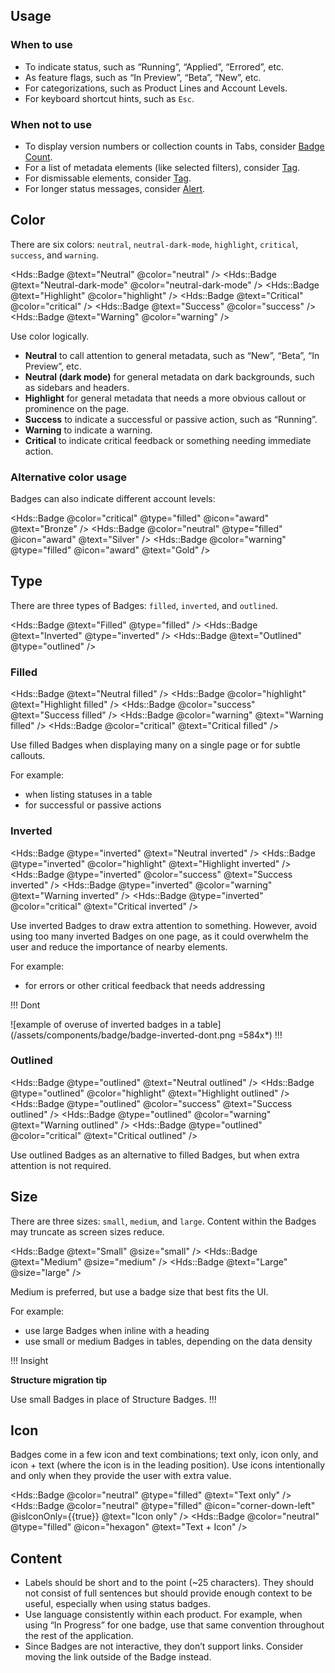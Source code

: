 ## Usage

### When to use

- To indicate status, such as “Running”, “Applied”, “Errored”, etc.
- As feature flags, such as “In Preview”, “Beta”, “New”, etc.
- For categorizations, such as Product Lines and Account Levels.
- For keyboard shortcut hints, such as `Esc`.

### When not to use

- To display version numbers or collection counts in Tabs, consider [Badge Count](/components/badge-count).
- For a list of metadata elements (like selected filters), consider [Tag](/components/tag).
- For dismissable elements, consider [Tag](/components/tag).
- For longer status messages, consider [Alert](/components/alert).

## Color

There are six colors: `neutral`, `neutral-dark-mode`, `highlight`, `critical`, `success`, and `warning`.

<Hds::Badge @text="Neutral" @color="neutral" />
<Hds::Badge @text="Neutral-dark-mode" @color="neutral-dark-mode" />
<Hds::Badge @text="Highlight" @color="highlight" />
<Hds::Badge @text="Critical" @color="critical" />
<Hds::Badge @text="Success" @color="success" />
<Hds::Badge @text="Warning" @color="warning" />

Use color logically.

- **Neutral** to call attention to general metadata, such as “New”, “Beta”, “In Preview”, etc.
- **Neutral (dark mode)** for general metadata on dark backgrounds, such as sidebars and headers.
- **Highlight** for general metadata that needs a more obvious callout or prominence on the page.
- **Success** to indicate a successful or passive action, such as “Running”.
- **Warning** to indicate a warning.
- **Critical** to indicate critical feedback or something needing immediate action.

### Alternative color usage

Badges can also indicate different account levels: 

<Hds::Badge @color="critical" @type="filled" @icon="award" @text="Bronze" />
<Hds::Badge @color="neutral" @type="filled" @icon="award" @text="Silver" />
<Hds::Badge @color="warning" @type="filled" @icon="award" @text="Gold" />

## Type

There are three types of Badges: `filled`, `inverted`, and `outlined`.

<Hds::Badge @text="Filled" @type="filled" />
<Hds::Badge @text="Inverted" @type="inverted" />
<Hds::Badge @text="Outlined" @type="outlined" />

### Filled

<Hds::Badge @text="Neutral filled" />
<Hds::Badge @color="highlight" @text="Highlight filled" />
<Hds::Badge @color="success" @text="Success filled" />
<Hds::Badge @color="warning" @text="Warning filled" />
<Hds::Badge @color="critical" @text="Critical filled" />

Use filled Badges when displaying many on a single page or for subtle callouts.

For example:

- when listing statuses in a table
- for successful or passive actions

### Inverted

<Hds::Badge @type="inverted" @text="Neutral inverted" />
<Hds::Badge @type="inverted" @color="highlight" @text="Highlight inverted" />
<Hds::Badge @type="inverted" @color="success" @text="Success inverted" />
<Hds::Badge @type="inverted" @color="warning" @text="Warning inverted" />
<Hds::Badge @type="inverted" @color="critical" @text="Critical inverted" />

Use inverted Badges to draw extra attention to something. However, avoid using too many inverted Badges on one page, as it could overwhelm the user and reduce the importance of nearby elements.

For example:

- for errors or other critical feedback that needs addressing

!!! Dont

![example of overuse of inverted badges in a table](/assets/components/badge/badge-inverted-dont.png =584x*)
!!!

### Outlined

<Hds::Badge @type="outlined" @text="Neutral outlined" />
<Hds::Badge @type="outlined" @color="highlight" @text="Highlight outlined" />
<Hds::Badge @type="outlined" @color="success" @text="Success outlined" />
<Hds::Badge @type="outlined" @color="warning" @text="Warning outlined" />
<Hds::Badge @type="outlined" @color="critical" @text="Critical outlined" />

Use outlined Badges as an alternative to filled Badges, but when extra attention is not required.

## Size

There are three sizes: `small`, `medium`, and `large`. Content within the Badges may truncate as screen sizes reduce.

<Hds::Badge @text="Small" @size="small" />
<Hds::Badge @text="Medium" @size="medium" />
<Hds::Badge @text="Large" @size="large" />

Medium is preferred, but use a badge size that best fits the UI.

For example:

- use large Badges when inline with a heading
- use small or medium Badges in tables, depending on the data density

!!! Insight

**Structure migration tip**

Use small Badges in place of Structure Badges.
!!!

## Icon

Badges come in a few icon and text combinations; text only, icon only, and icon + text (where the icon is in the leading position). Use icons intentionally and only when they provide the user with extra value.

<Hds::Badge @color="neutral" @type="filled" @text="Text only" />
<Hds::Badge @color="neutral" @type="filled" @icon="corner-down-left" @isIconOnly={{true}} @text="Icon only" />
<Hds::Badge @color="neutral" @type="filled" @icon="hexagon" @text="Text + Icon" />

## Content

- Labels should be short and to the point (~25 characters). They should not consist of full sentences but should provide enough context to be useful, especially when using status badges.
- Use language consistently within each product. For example, when using “In Progress” for one badge, use that same convention throughout the rest of the application.
- Since Badges are not interactive, they don’t support links. Consider moving the link outside of the Badge instead.